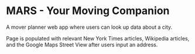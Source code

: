 # MARS - Your Moving Companion

A mover planner web app where users can look up data about a city. 

Page is populated with relevant New York Times articles, Wikipedia articles, and the Google Maps Street View after users input an address.

